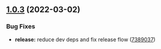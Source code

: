 ## [1.0.3](https://github.com/marianozunino/openssl-ts/compare/v1.0.2...v1.0.3) (2022-03-02)


### Bug Fixes

* **release:** reduce dev deps and fix release flow ([7389037](https://github.com/marianozunino/openssl-ts/commit/73890371bba54b9f1dbf32aaa4acf366fbdd0812))
